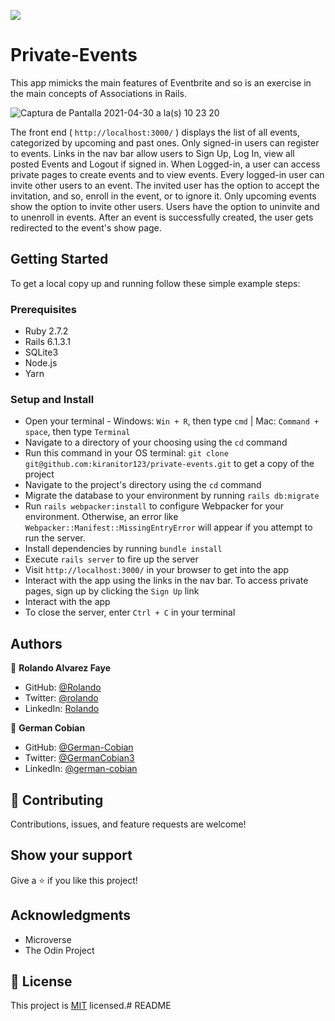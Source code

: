 ![](https://img.shields.io/badge/Microverse-blueviolet)

# Private-Events
This app mimicks the main features of Eventbrite and so is an exercise in the main concepts of Associations in Rails.


![Captura de Pantalla 2021-04-30 a la(s) 10 23 20](https://user-images.githubusercontent.com/68709712/116731246-4efc0c00-a99e-11eb-8719-40f901b6c2f6.png)

The front end ( `http://localhost:3000/` ) displays the list of all events, categorized by upcoming and past ones. Only signed-in users can register to events. Links in the nav bar allow users to Sign Up, Log In, view all posted Events and Logout if signed in. When Logged-in, a user can access private pages to create events and to view events. Every logged-in user can invite other users to an event. The invited user has the option to accept the invitation, and so, enroll in the event, or to ignore it. Only upcoming events show the option to invite other users. Users have the option to uninvite and to unenroll in events. After an event is successfully created, the user gets redirected to the event's show page.


## Getting Started

To get a local copy up and running follow these simple example steps:


### Prerequisites

* Ruby 2.7.2
* Rails 6.1.3.1
* SQLite3
* Node.js
* Yarn


### Setup and Install

* Open your terminal - Windows: `Win + R`, then type `cmd` | Mac: `Command + space`, then type `Terminal`
* Navigate to a directory of your choosing using the `cd` command
* Run this command in your OS terminal: `git clone git@github.com:kiranitor123/private-events.git` to get a copy of the project
* Navigate to the project's directory using the `cd` command
* Migrate the database to your environment by running `rails db:migrate`
* Run `rails webpacker:install` to configure Webpacker for your environment. Otherwise, an error like `Webpacker::Manifest::MissingEntryError` will appear if you attempt to run the server.
* Install dependencies by running `bundle install`
* Execute `rails server` to fire up the server
* Visit `http://localhost:3000/` in your browser to get into the app
* Interact with the app using the links in the nav bar. To access private pages, sign up by clicking the `Sign Up` link
* Interact with the app
* To close the server, enter `Ctrl + C` in your terminal


## Authors

👤 **Rolando Alvarez Faye**

* GitHub: [@Rolando](https://github.com/kiranitor123)
* Twitter: [@rolando](https://twitter.com/FayeRolando)
* LinkedIn: [Rolando](https://www.linkedin.com/in/rolando-diego-alvarez-faye-b2b34a1a9/)

👤 **German Cobian**

* GitHub: [@German-Cobian](https://github.com/German-Cobian)
* Twitter: [@GermanCobian3](https://twitter.com/GermanCobian3)
* LinkedIn: [@german-cobian](https://www.linkedin.com/in/german-cobian/)


## 🤝 Contributing

Contributions, issues, and feature requests are welcome!


## Show your support

Give a ⭐️ if you like this project!


## Acknowledgments

* Microverse
* The Odin Project


## 📝 License

This project is [MIT](https://github.com/German-Cobian/Re-former/blob/re-former-feature/LICENSE) licensed.# README
